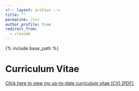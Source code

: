 ```yaml
---
<!-- layout: archive -->
title: ""
permalink: /cv/
author_profile: true
redirect_from:
  - /resume
---
```


{% include base_path %}

# <i class="fa fa-fw fa-file "></i> Curriculum Vitae #
[Click here to view my up-to-date curriculum vitae (CV) [PDF]](https://henghengniceman.github.io/files/CV-HengHengZhang.pdf )


